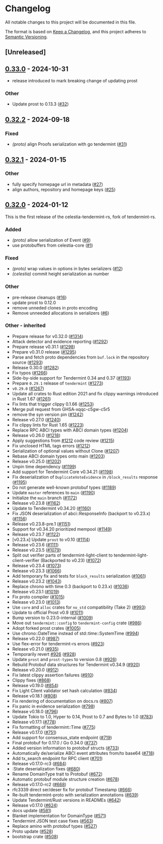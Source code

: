 # Changelog
All notable changes to this project will be documented in this file.

The format is based on [Keep a Changelog](https://keepachangelog.com/en/1.0.0/),
and this project adheres to [Semantic Versioning](https://semver.org/spec/v2.0.0.html).

## [Unreleased]

## [0.33.0](https://github.com/eigerco/celestia-tendermint-rs/compare/celestia-tendermint-proto-v0.32.2...celestia-tendermint-proto-v0.33.0) - 2024-10-31
- release introduced to mark breaking change of updating prost

### Other

- Update prost to 0.13.3 ([#32](https://github.com/eigerco/celestia-tendermint-rs/pull/32))

## [0.32.2](https://github.com/eigerco/celestia-tendermint-rs/compare/celestia-tendermint-proto-v0.32.1...celestia-tendermint-proto-v0.32.2) - 2024-09-18

### Fixed

- *(proto)* align Proofs serialization with go tendermint ([#31](https://github.com/eigerco/celestia-tendermint-rs/pull/31))

## [0.32.1](https://github.com/eigerco/celestia-tendermint-rs/compare/celestia-tendermint-proto-v0.32.0...celestia-tendermint-proto-v0.32.1) - 2024-01-15

### Other
- fully specify homepage url in metadata ([#27](https://github.com/eigerco/celestia-tendermint-rs/pull/27))
- align authors, repository and homepage keys ([#25](https://github.com/eigerco/celestia-tendermint-rs/pull/25))

## [0.32.0](https://github.com/eigerco/celestia-tendermint-rs/releases/tag/celestia-tendermint-proto-v0.32.0) - 2024-01-12

This is the first release of the celestia-tendermint-rs, fork of tendermint-rs.

### Added
- *(proto)* allow serialization of Event ([#9](https://github.com/eigerco/celestia-tendermint-rs/pull/9))
- use protobuffers from celestia-core ([#1](https://github.com/eigerco/celestia-tendermint-rs/pull/1))

### Fixed
- *(proto)* wrap values in options in bytes serializers ([#12](https://github.com/eigerco/celestia-tendermint-rs/pull/12))
- *(celestia)* commit height serialization as number

### Other
- pre-release cleanups ([#16](https://github.com/eigerco/celestia-tendermint-rs/pull/16))
- update prost to 0.12.0
- remove unneded clones in proto encoding
- Remove unneeded allocations in serializers ([#6](https://github.com/eigerco/celestia-tendermint-rs/pull/6))

### Other - inherited
- Prepare release for v0.32.0 ([#1314](https://github.com/informalsystems/tendermint-rs/pull/1314))
- Attack detector and evidence reporting ([#1292](https://github.com/informalsystems/tendermint-rs/pull/1292))
- Prepare release v0.31.1 ([#1298](https://github.com/informalsystems/tendermint-rs/pull/1298))
- Prepare v0.31.0 release ([#1295](https://github.com/informalsystems/tendermint-rs/pull/1295))
- Parse and fetch proto dependencies from `buf.lock` in the repository source ([#1293](https://github.com/informalsystems/tendermint-rs/pull/1293))
- Release 0.30.0 ([#1282](https://github.com/informalsystems/tendermint-rs/pull/1282))
- Fix typos ([#1266](https://github.com/informalsystems/tendermint-rs/pull/1266))
- Side-by-side support for Tendermint 0.34 and 0.37 ([#1193](https://github.com/informalsystems/tendermint-rs/pull/1193))
- Prepare `0.29.1` release of `tendermint` ([#1273](https://github.com/informalsystems/tendermint-rs/pull/1273))
- `v0.29.0` ([#1267](https://github.com/informalsystems/tendermint-rs/pull/1267))
- Update all crates to Rust edition 2021 and fix clippy warnings introduced in Rust 1.67 ([#1261](https://github.com/informalsystems/tendermint-rs/pull/1261))
- Fix lints that trigger clippy 0.1.66 ([#1253](https://github.com/informalsystems/tendermint-rs/pull/1253))
- Merge pull request from GHSA-xqqc-c5gw-c5r5
- remove the syn version pin ([#1242](https://github.com/informalsystems/tendermint-rs/pull/1242))
- Release v0.27.0 ([#1240](https://github.com/informalsystems/tendermint-rs/pull/1240))
- Fix clippy lints for Rust 1.65 ([#1223](https://github.com/informalsystems/tendermint-rs/pull/1223))
- Replace RPC ABCI types with ABCI domain types ([#1204](https://github.com/informalsystems/tendermint-rs/pull/1204))
- Release v0.26.0 ([#1218](https://github.com/informalsystems/tendermint-rs/pull/1218))
- Apply suggestions from [#1212](https://github.com/informalsystems/tendermint-rs/pull/1212) code review ([#1215](https://github.com/informalsystems/tendermint-rs/pull/1215))
- Fix unclosed HTML tags errors ([#1212](https://github.com/informalsystems/tendermint-rs/pull/1212))
- Serialization of optional values without Clone ([#1207](https://github.com/informalsystems/tendermint-rs/pull/1207))
- Rebase ABCI domain types onto main ([#1203](https://github.com/informalsystems/tendermint-rs/pull/1203))
- Release v0.25.0 ([#1202](https://github.com/informalsystems/tendermint-rs/pull/1202))
- Unpin time dependency ([#1199](https://github.com/informalsystems/tendermint-rs/pull/1199))
- Add support for Tendermint Core v0.34.21 ([#1198](https://github.com/informalsystems/tendermint-rs/pull/1198))
- Fix deserialization of `DuplicateVoteEvidence` in `/block_results` response ([#1195](https://github.com/informalsystems/tendermint-rs/pull/1195))
- Do not generate well-known protobuf types ([#1189](https://github.com/informalsystems/tendermint-rs/pull/1189))
- Update `master` references to `main` ([#1190](https://github.com/informalsystems/tendermint-rs/pull/1190))
- Initialize the `main` branch ([#1172](https://github.com/informalsystems/tendermint-rs/pull/1172))
- Release v0.23.8 ([#1162](https://github.com/informalsystems/tendermint-rs/pull/1162))
- Update to Tendermint v0.34.20 ([#1160](https://github.com/informalsystems/tendermint-rs/pull/1160))
- Fix JSON deserialization of abci::ResponseInfo (backport to v0.23.x) ([#1156](https://github.com/informalsystems/tendermint-rs/pull/1156))
- Release v0.23.8-pre.1 ([#1151](https://github.com/informalsystems/tendermint-rs/pull/1151))
- Support for v0.34.20 prioritized mempool ([#1149](https://github.com/informalsystems/tendermint-rs/pull/1149))
- Release v0.23.7 ([#1122](https://github.com/informalsystems/tendermint-rs/pull/1122))
- [v0.23.x] Update `prost` to v0.10 ([#1114](https://github.com/informalsystems/tendermint-rs/pull/1114))
- Release v0.23.6 ([#1111](https://github.com/informalsystems/tendermint-rs/pull/1111))
- Release v0.23.5 ([#1079](https://github.com/informalsystems/tendermint-rs/pull/1079))
- Split out verifier parts of tendermint-light-client to tendermint-light-client-verifier (Backported to v0.23) ([#1072](https://github.com/informalsystems/tendermint-rs/pull/1072))
- Release v0.23.4 ([#1073](https://github.com/informalsystems/tendermint-rs/pull/1073))
- Release v0.23.3 ([#1066](https://github.com/informalsystems/tendermint-rs/pull/1066))
- Add temporary fix and tests for `block_results` serialization ([#1061](https://github.com/informalsystems/tendermint-rs/pull/1061))
- Release v0.23.2 ([#1043](https://github.com/informalsystems/tendermint-rs/pull/1043))
- Replace chrono with time 0.3 (backport to 0.23.x) ([#1036](https://github.com/informalsystems/tendermint-rs/pull/1036))
- Release v0.23.1 ([#1019](https://github.com/informalsystems/tendermint-rs/pull/1019))
- Fix proto compiler ([#1015](https://github.com/informalsystems/tendermint-rs/pull/1015))
- Release v0.23.0 ([#1013](https://github.com/informalsystems/tendermint-rs/pull/1013))
- Use `core` and `alloc` crates for `no_std` compatibility (Take 2) ([#993](https://github.com/informalsystems/tendermint-rs/pull/993))
- Update to official Prost v0.9 ([#1011](https://github.com/informalsystems/tendermint-rs/pull/1011))
- Bump version to 0.23.0-internal ([#1009](https://github.com/informalsystems/tendermint-rs/pull/1009))
- Move out `tendermint::config` to `tendermint-config` crate ([#986](https://github.com/informalsystems/tendermint-rs/pull/986))
- Adopt forked prost crates ([#1005](https://github.com/informalsystems/tendermint-rs/pull/1005))
- Use chrono::DateTime instead of std::time::SystemTime ([#994](https://github.com/informalsystems/tendermint-rs/pull/994))
- Release v0.22.0 ([#987](https://github.com/informalsystems/tendermint-rs/pull/987))
- Use flex-error for tendermint-rs errors ([#923](https://github.com/informalsystems/tendermint-rs/pull/923))
- Release v0.21.0 ([#935](https://github.com/informalsystems/tendermint-rs/pull/935))
- Temporarily revert [#926](https://github.com/informalsystems/tendermint-rs/pull/926) ([#928](https://github.com/informalsystems/tendermint-rs/pull/928))
- Update `prost` and `prost-types` to version 0.8 ([#926](https://github.com/informalsystems/tendermint-rs/pull/926))
- Rebuild Protobuf data structures for Tendermint v0.34.9 ([#920](https://github.com/informalsystems/tendermint-rs/pull/920))
- Release v0.20.0 ([#912](https://github.com/informalsystems/tendermint-rs/pull/912))
- Fix latest clippy assertion failures ([#910](https://github.com/informalsystems/tendermint-rs/pull/910))
- Clippy fixes ([#868](https://github.com/informalsystems/tendermint-rs/pull/868))
- Release v0.19.0 ([#854](https://github.com/informalsystems/tendermint-rs/pull/854))
- Fix Light Client validator set hash calculation ([#834](https://github.com/informalsystems/tendermint-rs/pull/834))
- Release v0.18.1 ([#808](https://github.com/informalsystems/tendermint-rs/pull/808))
- Fix rendering of documentation on docs.rs ([#807](https://github.com/informalsystems/tendermint-rs/pull/807))
- Fix panic in evidence serialization ([#798](https://github.com/informalsystems/tendermint-rs/pull/798))
- Release v0.18.0 ([#796](https://github.com/informalsystems/tendermint-rs/pull/796))
- Update Tokio to 1.0, Hyper to 0.14, Prost to 0.7 and Bytes to 1.0 ([#783](https://github.com/informalsystems/tendermint-rs/pull/783))
- Release v0.17.1 ([#778](https://github.com/informalsystems/tendermint-rs/pull/778))
- Fix formatting of tendermint::Time ([#775](https://github.com/informalsystems/tendermint-rs/pull/775))
- Release v0.17.0 ([#751](https://github.com/informalsystems/tendermint-rs/pull/751))
- Add support for consensus_state endpoint ([#719](https://github.com/informalsystems/tendermint-rs/pull/719))
- Final protobuf for 0.17.0 / Go 0.34.0 ([#737](https://github.com/informalsystems/tendermint-rs/pull/737))
- Added version information to protobuf structs ([#733](https://github.com/informalsystems/tendermint-rs/pull/733))
- Automatically de/serialize ABCI event attributes from/to base64 ([#718](https://github.com/informalsystems/tendermint-rs/pull/718))
- Add tx_search endpoint for RPC client ([#701](https://github.com/informalsystems/tendermint-rs/pull/701))
- Release v0.17.0-rc3 ([#684](https://github.com/informalsystems/tendermint-rs/pull/684))
- :State deserialization fixes ([#680](https://github.com/informalsystems/tendermint-rs/pull/680))
- Rename DomainType trait to Protobuf ([#672](https://github.com/informalsystems/tendermint-rs/pull/672))
- Automatic protobuf module structure creation ([#678](https://github.com/informalsystems/tendermint-rs/pull/678))
- Release v0.17.0-rc2 ([#668](https://github.com/informalsystems/tendermint-rs/pull/668))
- rfc3339 direct ser/deser fix for protobuf Timestamp ([#666](https://github.com/informalsystems/tendermint-rs/pull/666))
- Re-built tendermint-proto with serialization annotations ([#639](https://github.com/informalsystems/tendermint-rs/pull/639))
- Update Tendermint/Rust versions in READMEs ([#642](https://github.com/informalsystems/tendermint-rs/pull/642))
- Release v0.17.0 ([#624](https://github.com/informalsystems/tendermint-rs/pull/624))
- docs update ([#581](https://github.com/informalsystems/tendermint-rs/pull/581))
- Blanket implementation for DomainType ([#571](https://github.com/informalsystems/tendermint-rs/pull/571))
- Tendermint JSON test case fixes ([#563](https://github.com/informalsystems/tendermint-rs/pull/563))
- Replace amino with protobuf types ([#527](https://github.com/informalsystems/tendermint-rs/pull/527))
- Proto update ([#528](https://github.com/informalsystems/tendermint-rs/pull/528))
- bootstrap crate ([#508](https://github.com/informalsystems/tendermint-rs/pull/508))
